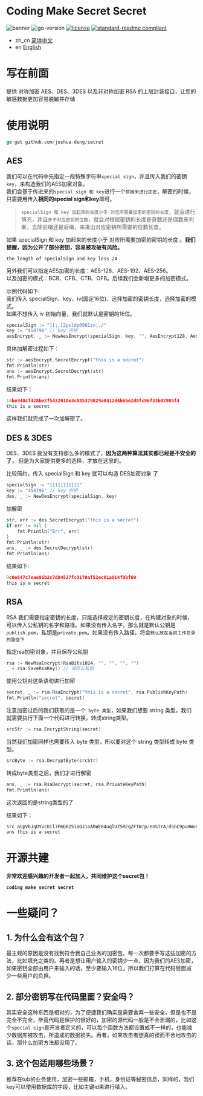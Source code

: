 # Coding Make Secret Secret

![banner](https://img.shields.io/aur/maintainer/secret)
![go-version](https://img.shields.io/github/go-mod/go-version/CocaineCong/secret)
[![license](https://img.shields.io/github/license/CocaineCong/secret.svg)](LICENSE)
[![standard-readme compliant](https://img.shields.io/badge/readme%20style-standard-brightgreen.svg?style=flat-square)](https://github.com/RichardLitt/standard-readme)

- zh_cn [简体中文](README.md)
- en [English](README.EN.md)

# 写在前面
提供 对称加密 AES、DES、3DES 以及非对称加密 RSA 的上层封装接口，让您的敏感数据更加容易脱敏并存储

# 使用说明
```go
go get github.com/joshua-deng/secret
```

## AES
我们可以在代码中先指定一段特殊字符串`special sign`，并且传入我们的密钥`key`，来构造我们的AES加密对象。\
我们会基于传进来的` special sign 和 key `进行一个`拼接来进行加密`，解密的时候，只需要用传入**相同的special sign和key**即可。

> ` specialSign 和 key 加起来的长度小于 对应所需要加密的密钥的长度 `，就会进行填充，并且`多于对应密钥的位数`，就会对根据密钥的长度是奇数还是偶数来判断，去除前缀还是后缀，来凑出对应密钥所需要的位数长度。

如果 specialSign 和 key 加起来的长度小于 对应所需要加密的密钥的长度 。**我们提醒，因为公开了部分密钥，容易被攻破有风险。**
```
the length of specialSign and key less 24 
```

另外我们可以指定AES加密的长度：AES-128、AES-192、AES-256。\
以及加密的模式：BCB、CFB、CTR、OFB。后续我们会新增更多的加密模式。

示例代码如下:\
我们传入 specialSign、key、iv(固定16位)、选择加密的密钥长度，选择加密的模式。\
如果不想传入 iv 初始向量，我们就默认是密钥的16位。

```go
specialSign := "][;,[2psldp0981zx;./"
key := "458796" // key 密钥
aesEncrypt, _ := NewAesEncrypt(specialSign, key, "", AesEncrypt128, AesModeTypeCTR)
```

具体加解密过程如下：

```go
str := aesEncrypt.SecretEncrypt("this is a secret")
fmt.Println(str)
ans := aesEncrypt.SecretDecrypt(str)
fmt.Println(ans)
```

结果如下：

```go
14be940cf428be2f5432018e3c885370029a0412d4b6be2d8fc96f33b02905f4
this is a secret
```

这样我们就完成了一次加解密了。
## DES & 3DES

DES、3DES 就没有支持那么多的模式了，**因为这两种算法其实都已经是不安全的了，** 但是为大家提供更多的选择，才放在这里的。

比较简约，传入 specialSign 和 key 就可以构造 DES加密对象 了　

```go
specialSign := "11111111111"
key := "458796" // key 密钥
des, _ := NewDesEncrypt(specialSign, key)
```

加解密

```go
str, err := des.SecretEncrypt("this is a secret")
if err != nil {
    fmt.Println("Err", err)
}
fmt.Println(str)
ans, _ := des.SecretDecrypt(str)
fmt.Println(ans)
```

结果如下:

```go
9c0e547c7eae91b2c7d84527fc3170af52ec01a914f9bf60
this is a secret
```

## RSA

RSA 我们需要指定密钥的长度，只能选择规定的密钥长度，在构建对象的时候，可以传入公私钥的名字和路径。如果没有传入名字，那么就是默认公钥是`publish.pem`，私钥是`private.pem`。如果没有传入路径，将会`默认放在当前工作目录的路径下`

指定rsa加密对象，并且保存公私钥

```go
rsa := NewRsaEncrypt(RsaBits1024, "", "", "", "")
_ = rsa.SaveRsaKey() // 保存公私钥
```

使用公钥对这条语句进行加密

```go
secret, _ := rsa.RsaEncrypt("this is a secret", rsa.PublishKeyPath)
fmt.Println("secret", secret)
```

注意加密过后的我们获取的是一个` byte 类型`，如果我们想要 string 类型，我们就需要执行下面一个代码进行转换，转成string类型。

```go
srcStr := rsa.EncryptString(secret)
```

当然我们加密同样也需要传入 byte 类型，所以要对这个 string 类型转成 byte 类型。

```go
srcByte := rsa.DecryptByte(srcStr)
```

转成byte类型之后，我们才进行解密

```go
ans, _ := rsa.RsaDecrypt(secret, rsa.PrivateKeyPath)
fmt.Println(ans)
```

这次返回的是string类型的了

结果如下：

```go
src aUpVbJqOYvcDil7PmGRZ5iaOJ1oAhWE84uqlUZ5REqZFTW/p/enSTrA/dSGC9puHWuVesFTkYAl5dJtfNAHlCdODOP9xzj1gSQVSQblPFxUnRq1DwSgI3Y4ktApicuD26Pm5ViC5rYP9uCqNTo6Ewo1QQhs+c25EVNOzFHijYQ4=
ans this is a secret
```

# 开源共建

**非常欢迎感兴趣的开发者一起加入，共同维护这个secret包！**

**`coding make secret secret`**


# 一些疑问？
## 1. 为什么会有这个包？
最主观的原因是没有找到符合我自己业务的加密包，每一次都要手写这些加密的方法，比如填充之类的。再者是想让用户输入的密钥少一点，因为我们的AES加密，如果密钥全部由用户来输入的话，至少要输入16位，所以我们打算在代码层面减少一些用户的负担。

## 2. 部分密钥写在代码里面？安全吗？
其实安全这种东西是相对的，为了便捷我们确实是需要舍弃一些安全，但是也不是完全不完全，毕竟代码是保护的很好的，加密的源代码一般是不会泄漏的，比如这个`special sign`是开发者定义的，可以每个函数方法都设置成不一样的，也能减少数据库被攻击，所造成的数据损失。再者，如果攻击者想真的锲而不舍地攻击的话，那什么加密方法都没用了。

## 3. 这个包适用哪些场景？
推荐在tob的业务使用，加密一些邮箱，手机，身份证等秘密信息，同样的，我们key可以使用数据库的字段，比如主键id来进行填入。



